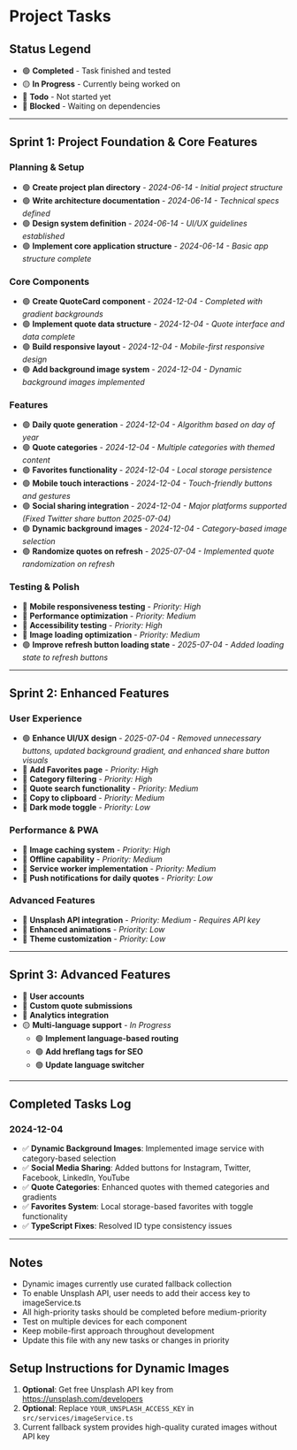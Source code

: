 
# Project Tasks

## Status Legend
- 🟢 **Completed** - Task finished and tested
- 🟡 **In Progress** - Currently being worked on
- 🔴 **Todo** - Not started yet
- 🔵 **Blocked** - Waiting on dependencies

---

## Sprint 1: Project Foundation & Core Features

### Planning & Setup
- 🟢 **Create project plan directory** - *2024-06-14 - Initial project structure*
- 🟢 **Write architecture documentation** - *2024-06-14 - Technical specs defined*
- 🟢 **Design system definition** - *2024-06-14 - UI/UX guidelines established*
- 🟢 **Implement core application structure** - *2024-06-14 - Basic app structure complete*

### Core Components
- 🟢 **Create QuoteCard component** - *2024-12-04 - Completed with gradient backgrounds*
- 🟢 **Implement quote data structure** - *2024-12-04 - Quote interface and data complete*
- 🟢 **Build responsive layout** - *2024-12-04 - Mobile-first responsive design*
- 🟢 **Add background image system** - *2024-12-04 - Dynamic background images implemented*

### Features
- 🟢 **Daily quote generation** - *2024-12-04 - Algorithm based on day of year*
- 🟢 **Quote categories** - *2024-12-04 - Multiple categories with themed content*
- 🟢 **Favorites functionality** - *2024-12-04 - Local storage persistence*
- 🟢 **Mobile touch interactions** - *2024-12-04 - Touch-friendly buttons and gestures*
- 🟢 **Social sharing integration** - *2024-12-04 - Major platforms supported (Fixed Twitter share button 2025-07-04)*
- 🟢 **Dynamic background images** - *2024-12-04 - Category-based image selection*
- 🟢 **Randomize quotes on refresh** - *2025-07-04 - Implemented quote randomization on refresh*

### Testing & Polish
- 🔴 **Mobile responsiveness testing** - *Priority: High*
- 🔴 **Performance optimization** - *Priority: Medium*
- 🔴 **Accessibility testing** - *Priority: High*
- 🔴 **Image loading optimization** - *Priority: Medium*
- 🟢 **Improve refresh button loading state** - *2025-07-04 - Added loading state to refresh buttons*

---

## Sprint 2: Enhanced Features

### User Experience
- 🟢 **Enhance UI/UX design** - *2025-07-04 - Removed unnecessary buttons, updated background gradient, and enhanced share button visuals*
- 🔴 **Add Favorites page** - *Priority: High*
- 🔴 **Category filtering** - *Priority: High*
- 🔴 **Quote search functionality** - *Priority: Medium*
- 🔴 **Copy to clipboard** - *Priority: Medium*
- 🔴 **Dark mode toggle** - *Priority: Low*

### Performance & PWA
- 🔴 **Image caching system** - *Priority: High*
- 🔴 **Offline capability** - *Priority: Medium*
- 🔴 **Service worker implementation** - *Priority: Medium*
- 🔴 **Push notifications for daily quotes** - *Priority: Low*

### Advanced Features
- 🔴 **Unsplash API integration** - *Priority: Medium - Requires API key*
- 🔴 **Enhanced animations** - *Priority: Low*
- 🔴 **Theme customization** - *Priority: Low*

---

## Sprint 3: Advanced Features
- 🔴 **User accounts**
- 🔴 **Custom quote submissions**
- 🔴 **Analytics integration**
- 🟡 **Multi-language support** - *In Progress*
  - 🟢 **Implement language-based routing**
  - 🟢 **Add hreflang tags for SEO**
  - 🟢 **Update language switcher**

---

## Completed Tasks Log

### 2024-12-04
- ✅ **Dynamic Background Images**: Implemented image service with category-based selection
- ✅ **Social Media Sharing**: Added buttons for Instagram, Twitter, Facebook, LinkedIn, YouTube
- ✅ **Quote Categories**: Enhanced quotes with themed categories and gradients
- ✅ **Favorites System**: Local storage-based favorites with toggle functionality
- ✅ **TypeScript Fixes**: Resolved ID type consistency issues

---

## Notes
- Dynamic images currently use curated fallback collection
- To enable Unsplash API, user needs to add their access key to imageService.ts
- All high-priority tasks should be completed before medium-priority
- Test on multiple devices for each component
- Keep mobile-first approach throughout development
- Update this file with any new tasks or changes in priority

## Setup Instructions for Dynamic Images
1. **Optional**: Get free Unsplash API key from https://unsplash.com/developers
2. **Optional**: Replace `YOUR_UNSPLASH_ACCESS_KEY` in `src/services/imageService.ts`
3. Current fallback system provides high-quality curated images without API key
